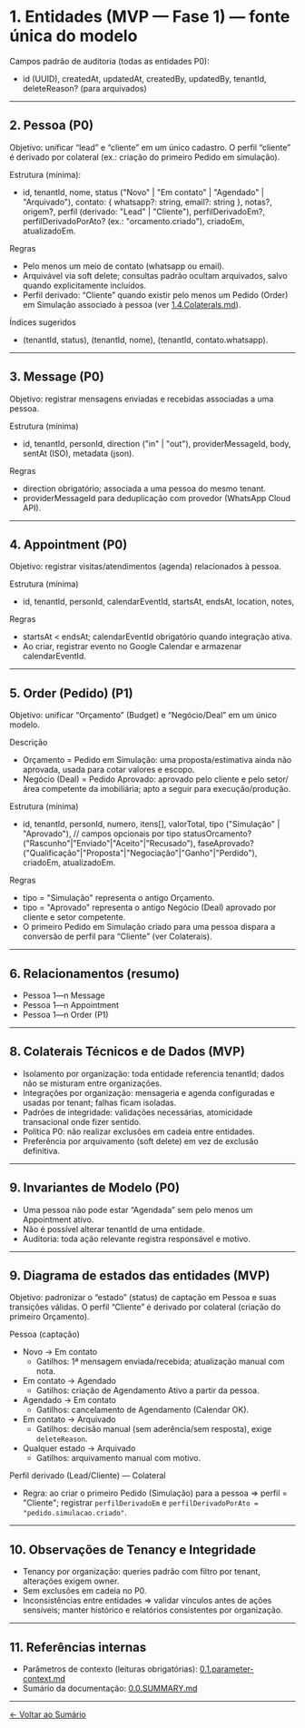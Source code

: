 # 1. Entidades (MVP — Fase 1) — fonte única do modelo

Campos padrão de auditoria (todas as entidades P0):
- id (UUID), createdAt, updatedAt, createdBy, updatedBy, tenantId, deleteReason? (para arquivados)

---

## 2. Pessoa (P0)
Objetivo: unificar “lead” e “cliente” em um único cadastro. O perfil “cliente” é derivado por colateral (ex.: criação do primeiro Pedido em simulação).

Estrutura (mínima):
- id, tenantId, nome, status ("Novo" | "Em contato" | "Agendado" | "Arquivado"),
  contato: { whatsapp?: string, email?: string },
  notas?, origem?,
  perfil (derivado: "Lead" | "Cliente"),
  perfilDerivadoEm?, perfilDerivadoPorAto? (ex.: "orcamento.criado"),
  criadoEm, atualizadoEm.

Regras
- Pelo menos um meio de contato (whatsapp ou email).
- Arquivável via soft delete; consultas padrão ocultam arquivados, salvo quando explicitamente incluídos.
- Perfil derivado: “Cliente” quando existir pelo menos um Pedido (Order) em Simulação associado à pessoa (ver [1.4.Colaterals.md](1.4.Colaterals.md)).

Índices sugeridos
- (tenantId, status), (tenantId, nome), (tenantId, contato.whatsapp).

---

## 3. Message (P0)
Objetivo: registrar mensagens enviadas e recebidas associadas a uma pessoa.

Estrutura (mínima)
- id, tenantId, personId, direction ("in" | "out"), providerMessageId, body, sentAt (ISO), metadata (json).

Regras
- direction obrigatório; associada a uma pessoa do mesmo tenant.
- providerMessageId para deduplicação com provedor (WhatsApp Cloud API).

---

## 4. Appointment (P0)
Objetivo: registrar visitas/atendimentos (agenda) relacionados à pessoa.

Estrutura (mínima)
- id, tenantId, personId, calendarEventId, startsAt, endsAt, location, notes,

Regras
- startsAt < endsAt; calendarEventId obrigatório quando integração ativa.
- Ao criar, registrar evento no Google Calendar e armazenar calendarEventId.

---

## 5. Order (Pedido) (P1)
Objetivo: unificar “Orçamento” (Budget) e “Negócio/Deal” em um único modelo.

Descrição
- Orçamento = Pedido em Simulação: uma proposta/estimativa ainda não aprovada, usada para cotar valores e escopo.
- Negócio (Deal) = Pedido Aprovado: aprovado pelo cliente e pelo setor/área competente da imobiliária; apto a seguir para execução/produção.

Estrutura (mínima)
- id, tenantId, personId, numero, itens[], valorTotal,
  tipo ("Simulação" | "Aprovado"),
  // campos opcionais por tipo
  statusOrcamento? ("Rascunho"|"Enviado"|"Aceito"|"Recusado"),
  faseAprovado? ("Qualificação"|"Proposta"|"Negociação"|"Ganho"|"Perdido"),
  criadoEm, atualizadoEm.

Regras
- tipo = "Simulação" representa o antigo Orçamento.
- tipo = "Aprovado" representa o antigo Negócio (Deal) aprovado por cliente e setor competente.
- O primeiro Pedido em Simulação criado para uma pessoa dispara a conversão de perfil para “Cliente” (ver Colaterais).

---

## 6. Relacionamentos (resumo)
- Pessoa 1—n Message
- Pessoa 1—n Appointment
- Pessoa 1—n Order (P1)

---

## 8. Colaterais Técnicos e de Dados (MVP)
- Isolamento por organização: toda entidade referencia tenantId; dados não se misturam entre organizações.
- Integrações por organização: mensageria e agenda configuradas e usadas por tenant; falhas ficam isoladas.
- Padrões de integridade: validações necessárias, atomicidade transacional onde fizer sentido.
- Política P0: não realizar exclusões em cadeia entre entidades.
- Preferência por arquivamento (soft delete) em vez de exclusão definitiva.

---

## 9. Invariantes de Modelo (P0)
- Uma pessoa não pode estar “Agendada” sem pelo menos um Appointment ativo.
- Não é possível alterar tenantId de uma entidade.
- Auditoria: toda ação relevante registra responsável e motivo.

---

## 9. Diagrama de estados das entidades (MVP)
Objetivo: padronizar o “estado” (status) de captação em Pessoa e suas transições válidas. O perfil “Cliente” é derivado por colateral (criação do primeiro Orçamento).

Pessoa (captação)
- Novo → Em contato
    - Gatilhos: 1ª mensagem enviada/recebida; atualização manual com nota.
- Em contato → Agendado
    - Gatilhos: criação de Agendamento Ativo a partir da pessoa.
- Agendado → Em contato
    - Gatilhos: cancelamento de Agendamento (Calendar OK).
- Em contato → Arquivado
    - Gatilhos: decisão manual (sem aderência/sem resposta), exige `deleteReason`.
- Qualquer estado → Arquivado
    - Gatilhos: arquivamento manual com motivo.

Perfil derivado (Lead/Cliente) — Colateral
- Regra: ao criar o primeiro Pedido (Simulação) para a pessoa ⇒ perfil = "Cliente"; registrar `perfilDerivadoEm` e `perfilDerivadoPorAto = "pedido.simulacao.criado"`.

---

## 10. Observações de Tenancy e Integridade
- Tenancy por organização: queries padrão com filtro por tenant, alterações exigem owner.
- Sem exclusões em cadeia no P0.
- Inconsistências entre entidades ⇒ validar vínculos antes de ações sensíveis; manter histórico e relatórios consistentes por organização.

---

## 11. Referências internas
- Parâmetros de contexto (leituras obrigatórias): [0.1.parameter-context.md](0.1.parameter-context.md)
- Sumário da documentação: [0.0.SUMMARY.md](0.0.SUMMARY.md)

---

[← Voltar ao Sumário](0.0.SUMMARY.md)